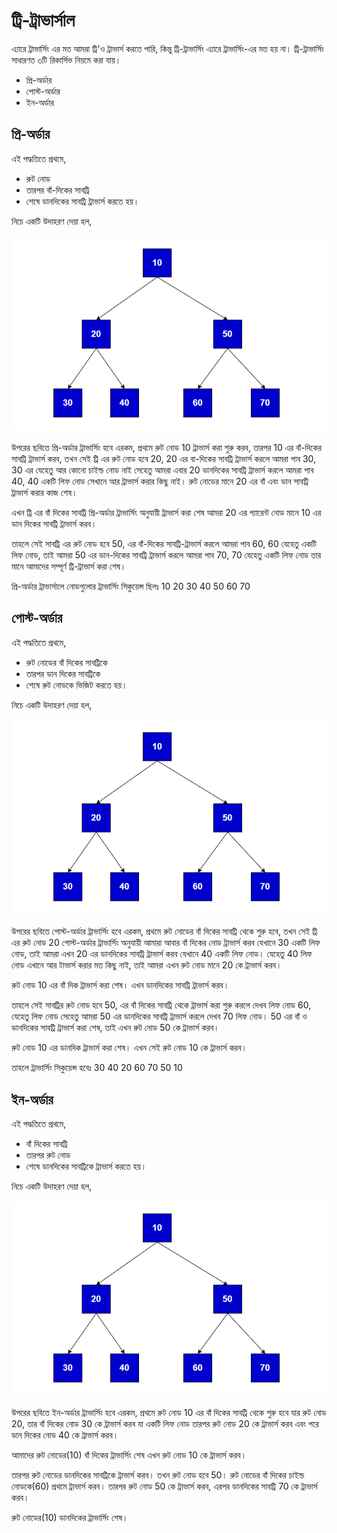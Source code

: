 # ট্রি-ট্রাভার্সাল

এ্যারে ট্রাভার্সিং এর মত আমরা ট্রি'ও ট্রাভার্স করতে পারি, কিন্তু ট্রি-ট্রাভার্সিং এ্যারে ট্রাভার্সিং-এর মত হয় না। ট্রি-ট্রাভার্সিং সাধারণত ৩টি রিকার্সিভ নিয়মে করা যায়।

- প্রি-অর্ডার
- পোস্ট-অর্ডার
- ইন-অর্ডার

## প্রি-অর্ডার

এই পদ্ধতিতে প্রথমে,

- রুট নোড
- তারপর বাঁ-দিকের সাবট্রি
- শেষে ডানদিকের সাবট্রি ট্রাভার্স করতে হয়।

নিচে একটি উদাহরণ দেয়া হল,

<p align="center">
	<img src="../images/tree-traversal-1.png" alt="tree traversal">
</p>

উপরের ছবিতে প্রি-অর্ডার ট্রাভার্সিং হবে এরকম, প্রথমে রুট নোড 10 ট্রাভার্স করা শুরু করব, তারপর 10 এর বাঁ-দিকের সাবট্রি ট্রাভার্স করব, তখন সেই ট্রি এর রুট নোড হবে 20, 20 এর বা-দিকের সাবট্রি ট্রাভার্স করলে আমরা পাব 30, 30 এর যেহেতু আর কোনো চাইল্ড নোড নাই সেহেতু আমরা এবার 20 ডানদিকের সাবট্রি ট্রাভার্স করলে আমরা পাব 40, 40 একটি লিফ নোড সেখানে আর ট্রাভার্স করার কিছু নাই। রুট নোডের মানে 20 এর বাঁ এবং ডান সাবট্রি ট্রাভার্স করার কাজ শেষ।

এখন ট্রি এর বাঁ দিকের সাবট্রি প্রি-অর্ডার ট্রাভার্সিং অনুযায়ী ট্রাভার্স করা শেষ আমরা 20 এর প্যারেন্ট নোড মানে 10 এর ডান দিকের সাবট্রি ট্রাভার্স করব।

তাহলে সেই সাবট্রি এর রুট নোড হবে 50, এর বাঁ-দিকের সাবট্রি-ট্রাভার্স করলে আমরা পাব 60, 60 যেহেতু একটি লিফ নোড, তাই আমরা 50 এর ডান-দিকের সাবট্রি ট্রাভার্স করলে আমরা পাব 70, 70 যেহেতু একটি লিফ নোড তার মানে আমাদের সম্পূর্ণ ট্রি-ট্রাভার্স করা শেষ।

প্রি-অর্ডার ট্রাভার্সালে নোডগুলোর ট্রাভার্সিং সিকুয়েন্স ছিলঃ 10 20 30 40 50 60 70

## পোস্ট-অর্ডার

এই পদ্ধতিতে প্রথমে,

- রুট নোডের বাঁ দিকের সাবট্রিকে
- তারপর ডান দিকের সাবট্রিকে
- শেষে রুট নোডকে ভিজিট করতে হয়।

নিচে একটি উদাহরণ দেয়া হল,

<p align="center">
	<img src="../images/tree-traversal-1.png" alt="tree traversal">
</p>

উপরের ছবিতে পোস্ট-অর্ডার ট্রাভার্সিং হবে এরকম, প্রথমে রুট নোডের বাঁ দিকের সাবট্রি থেকে শুরু হবে, তখন সেই ট্রি এর রুট নোড 20 পোস্ট-অর্ডার ট্রাভার্সিং অনুযায়ী আমারা আবার বাঁ দিকের নোড ট্রাভার্স করব যেখানে 30 একটি লিফ নোড, তাই আমরা এখন 20 এর ডানদিকের সাবট্রি ট্রাভার্স করব যেখানে 40 একটি লিফ নোড। যেহেতু 40 লিফ নোড এখানে আর টাভার্স করার মত কিছু নাই, তাই আমরা এখন রুট নোড মানে 20 কে ট্রাভার্স করব।

রুট নোড 10 এর বাঁ দিক ট্রাভার্স করা শেষ। এখন ডানদিকের সাবট্রি ট্রাভার্স করব।

তাহলে সেই সাবট্রির রুট নোড হবে 50, এর বাঁ দিকের সাবট্রি থেকে ট্রাভার্স করা শুরু করলে দেখব লিফ নোড 60, যেহেতু লিফ নোড সেহেতু আমরা 50 এর ডানদিকের সাবট্রি ট্রাভার্স করলে দেখব 70 লিফ নোড। 50 এর বাঁ ও ডানদিকের সাবট্রি ট্রাভার্স করা শেষ, তাই এখন রুট নোড 50 কে ট্রাভার্স করব।

রুট নোড 10 এর ডানদিক ট্রাভার্স করা শেষ। এখন সেই রুট নোড 10 কে ট্রাভার্স করব।

তাহলে ট্রাভার্সিং সিকুয়েন্স হবেঃ 30 40 20 60 70 50 10

## ইন-অর্ডার

এই পদ্ধতিতে প্রথমে,

- বাঁ দিকের সাবট্রি
- তারপর রুট নোড
- শেষে ডানদিকের সাবট্রিকে ট্রাভার্স করতে হয়।

নিচে একটি উদাহরণ দেয়া হল,

<p align="center">
	<img src="../images/tree-traversal-1.png" alt="tree traversal">
</p>

উপরের ছবিতে ইন-অর্ডার ট্রাভার্সিং হবে এরকম, প্রথমে রুট নোড 10 এর বাঁ দিকের সাবট্রি থেকে শুরু হবে যার রুট নোড 20, তার বাঁ দিকের নোড 30 কে ট্রাভার্স করব যা একটি লিফ নোড তারপর রুট নোড 20 কে ট্রাভার্স করব এবং পরে ডান দিকের নোড 40 কে ট্রাভার্স করব।

আমাদের রুট নোডের(10) বাঁ দিকের ট্রাভার্সিং শেষ এখন রুট নোড 10 কে ট্রাভার্স করব।

তারপর রুট নোডের ডানদিকের সাবট্রিকে ট্রাভার্স করব। তখন রুট নোড হবে 50। রুট নোডের বাঁ দিকের চাইল্ড নোডকে(60) প্রথমে ট্রাভার্স করব। তারপর রুট নোড 50 কে ট্রাভার্স করব, এরপর ডানদিকের সাবট্রি 70 কে ট্রাভার্স করব।

রুট নোডের(10) ডানদিকের ট্রাভার্সিং শেষ।
